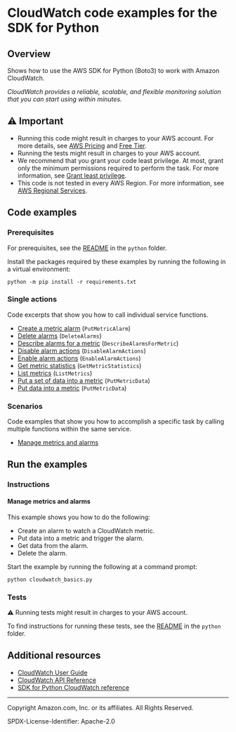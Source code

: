 <!--Generated by WRITEME on 2023-10-13 17:49:14.523890 (UTC)-->
# CloudWatch code examples for the SDK for Python

## Overview

Shows how to use the AWS SDK for Python (Boto3) to work with Amazon CloudWatch.

<!--custom.overview.start-->
<!--custom.overview.end-->

*CloudWatch provides a reliable, scalable, and flexible monitoring solution that you can start using within minutes.*

## ⚠ Important

* Running this code might result in charges to your AWS account. For more details, see [AWS Pricing](https://aws.amazon.com/pricing/?aws-products-pricing.sort-by=item.additionalFields.productNameLowercase&aws-products-pricing.sort-order=asc&awsf.Free%20Tier%20Type=*all&awsf.tech-category=*all) and [Free Tier](https://aws.amazon.com/free/?all-free-tier.sort-by=item.additionalFields.SortRank&all-free-tier.sort-order=asc&awsf.Free%20Tier%20Types=*all&awsf.Free%20Tier%20Categories=*all).
* Running the tests might result in charges to your AWS account.
* We recommend that you grant your code least privilege. At most, grant only the minimum permissions required to perform the task. For more information, see [Grant least privilege](https://docs.aws.amazon.com/IAM/latest/UserGuide/best-practices.html#grant-least-privilege).
* This code is not tested in every AWS Region. For more information, see [AWS Regional Services](https://aws.amazon.com/about-aws/global-infrastructure/regional-product-services).

<!--custom.important.start-->
<!--custom.important.end-->

## Code examples

### Prerequisites

For prerequisites, see the [README](../../README.md#Prerequisites) in the `python` folder.

Install the packages required by these examples by running the following in a virtual environment:

```
python -m pip install -r requirements.txt
```

<!--custom.prerequisites.start-->
<!--custom.prerequisites.end-->

### Single actions

Code excerpts that show you how to call individual service functions.

* [Create a metric alarm](cloudwatch_basics.py#L150) (`PutMetricAlarm`)
* [Delete alarms](cloudwatch_basics.py#L234) (`DeleteAlarms`)
* [Describe alarms for a metric](cloudwatch_basics.py#L192) (`DescribeAlarmsForMetric`)
* [Disable alarm actions](cloudwatch_basics.py#L207) (`DisableAlarmActions`)
* [Enable alarm actions](cloudwatch_basics.py#L207) (`EnableAlarmActions`)
* [Get metric statistics](cloudwatch_basics.py#L118) (`GetMetricStatistics`)
* [List metrics](cloudwatch_basics.py#L35) (`ListMetrics`)
* [Put a set of data into a metric](cloudwatch_basics.py#L88) (`PutMetricData`)
* [Put data into a metric](cloudwatch_basics.py#L61) (`PutMetricData`)

### Scenarios

Code examples that show you how to accomplish a specific task by calling multiple
functions within the same service.

* [Manage metrics and alarms](cloudwatch_basics.py)

## Run the examples

### Instructions


<!--custom.instructions.start-->
<!--custom.instructions.end-->



#### Manage metrics and alarms

This example shows you how to do the following:

* Create an alarm to watch a CloudWatch metric.
* Put data into a metric and trigger the alarm.
* Get data from the alarm.
* Delete the alarm.

<!--custom.scenario_prereqs.cloudwatch_Usage_MetricsAlarms.start-->
<!--custom.scenario_prereqs.cloudwatch_Usage_MetricsAlarms.end-->

Start the example by running the following at a command prompt:

```
python cloudwatch_basics.py
```


<!--custom.scenarios.cloudwatch_Usage_MetricsAlarms.start-->
<!--custom.scenarios.cloudwatch_Usage_MetricsAlarms.end-->

### Tests

⚠ Running tests might result in charges to your AWS account.


To find instructions for running these tests, see the [README](../../README.md#Tests)
in the `python` folder.



<!--custom.tests.start-->
<!--custom.tests.end-->

## Additional resources

* [CloudWatch User Guide](https://docs.aws.amazon.com/AmazonCloudWatch/latest/monitoring/WhatIsCloudWatch.html)
* [CloudWatch API Reference](https://docs.aws.amazon.com/AmazonCloudWatch/latest/APIReference/Welcome.html)
* [SDK for Python CloudWatch reference](https://boto3.amazonaws.com/v1/documentation/api/latest/reference/services/cloudwatch.html)

<!--custom.resources.start-->
<!--custom.resources.end-->

---

Copyright Amazon.com, Inc. or its affiliates. All Rights Reserved.

SPDX-License-Identifier: Apache-2.0